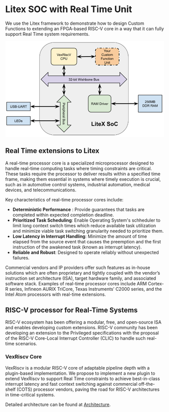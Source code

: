 # Litex SOC with Real Time Unit

We use the Litex framework to demonstrate how to design Custom Functions to extending an FPGA-based RISC-V core in a way that it can fully support Real Time system requirements.

![logo](./attachment/litex-soc.png)

## Real Time extensions to Litex 

A real-time processor core is a specialized microprocessor designed to handle real-time computing tasks where timing constraints are critical. These tasks require the processor to deliver results within a specified time frame, making them essential in systems where timely execution is crucial, such as in automotive control systems, industrial automation, medical devices, and telecommunications.

Key characteristics of real-time processor cores include:

- **Deterministic Performance** : Provide guarantees that tasks are completed within expected completion deadline.
- **Prioritized Task Scheduling**: Enable Operating System's schheduler to limit long context switch times which reduce available task utilization and minimize viable task switching granularity needed to prioritize them.
- **Low Latency in Interrupt Handling**: Minimize the amount of time elapsed from the source event that causes the preemption and the first instruction of the awakened task (known as interrupt latency).
- **Reliable and Robust**: Designed to operate reliably without unexpected failures.

Commercial vendors and IP providers offer such features as in-house solutions which are often proprietary and tightly coupled with the vendor’s instruction set architecture (ISA), target hardware family, and associated software stack. Examples of real-time processor cores include ARM Cortex-R series, Infineon AURIX TriCore, Texas Instruments’ C2000 series, and the Intel Atom processors with real-time extensions.

## RISC-V processor for Real-Time Systems

RISC-V ecosystem has been offering a modular, free, and open-source ISA and enables developing custom extensions. RISC-V community has been developing an extension to the Privileged specifications with the proposal of the RISC-V Core-Local Interrupt Controller (CLIC) to handle such real-time scenarios.

### VexRiscv Core

VexRiscv is a modular RISC-V core of adaptable pipeline depth with a plugin-based implementation. We propose to implement a new plugin to extend VexRiscv to support Real Time constraints to achieve best-in-class interrupt latency and fast context switching against commercial off-the-shelf (COTS) processor vendors, paving the road for RISC-V architectures in time-critical systems. 

Detailed architecture can be found at [Architecture](Architecture).